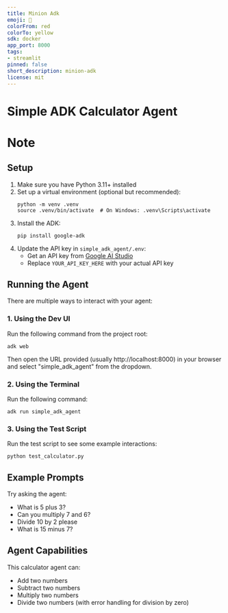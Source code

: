 ```yaml
---
title: Minion Adk
emoji: 🚀
colorFrom: red
colorTo: yellow
sdk: docker
app_port: 8000
tags:
- streamlit
pinned: false
short_description: minion-adk
license: mit
---
```


# Simple ADK Calculator Agent

# Note

## Setup

1. Make sure you have Python 3.11+ installed
2. Set up a virtual environment (optional but recommended):
   ```
   python -m venv .venv
   source .venv/bin/activate  # On Windows: .venv\Scripts\activate
   ```
3. Install the ADK:
   ```
   pip install google-adk
   ```
4. Update the API key in `simple_adk_agent/.env`:
   - Get an API key from [Google AI Studio](https://aistudio.google.com/apikey)
   - Replace `YOUR_API_KEY_HERE` with your actual API key

## Running the Agent

There are multiple ways to interact with your agent:

### 1. Using the Dev UI

Run the following command from the project root:
```
adk web
```

Then open the URL provided (usually http://localhost:8000) in your browser and select "simple_adk_agent" from the dropdown.

### 2. Using the Terminal

Run the following command:
```
adk run simple_adk_agent
```

### 3. Using the Test Script

Run the test script to see some example interactions:
```
python test_calculator.py
```

## Example Prompts

Try asking the agent:
- What is 5 plus 3?
- Can you multiply 7 and 6?
- Divide 10 by 2 please
- What is 15 minus 7?

## Agent Capabilities

This calculator agent can:
- Add two numbers
- Subtract two numbers
- Multiply two numbers
- Divide two numbers (with error handling for division by zero)
